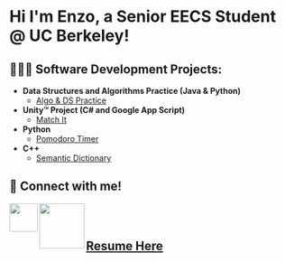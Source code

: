 # Hi I'm Enzo, a Senior EECS Student @ UC Berkeley!  

<h2>👨🏽‍💻 Software Development Projects:</h2>

- <b>Data Structures and Algorithms Practice (Java & Python)</b>
  - [Algo & DS Practice](https://github.com/EnzoMassyle/LeetCode-Algos-DS)
- <b>Unity™ Project (C# and Google App Script)</b>
  - [Match It](https://github.com/EnzoMassyle/Match-It)
- <b>Python</b>
  - [Pomodoro Timer](https://github.com/joshmadakor1/Sentinel-Lab)
- <b>C++</b>
  - [Semantic Dictionary](https://github.com/EnzoMassyle/SemanticDictionary)




## 🤳 Connect with me!
[<img align = "left" width = "50" src="https://www.iconpacks.net/icons/2/free-linkedin-logo-icon-2430-thumb.png">](https://www.linkedin.com/in/enzo-massyle/) [<img align = "left" width = "80" src="https://1000logos.net/wp-content/uploads/2021/05/Gmail-logo.png">](mailto:enzo.massyle@berkeley.edu)
<br /> 
<br />
## [Resume Here]([https://drive.google.com/file/d/1RRVP4PMIyxzf3QqMBEaXwW1EF8F6W53o/view?usp=sharing](https://drive.google.com/file/d/1UtFiye1DNmeNZgk6wP-c8pD6nTgbQg-7/view?usp=sharing))  



<!--
**joshmadakor1/joshmadakor1** is a ✨ _special_ ✨ repository because its `README.md` (this file) appears on your GitHub profile.

Here are some ideas to get you started:

- 🔭 I’m currently working on ...
- 🌱 I’m currently learning ...
- 👯 I’m looking to collaborate on ...
- 🤔 I’m looking for help with ...
- 💬 Ask me about ...
- 📫 How to reach me: ...
- 😄 Pronouns: ...
- ⚡ Fun fact: ...
-->
